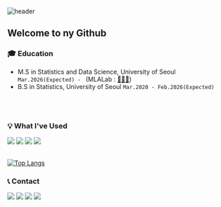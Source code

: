 <br>

![header](https://capsule-render.vercel.app/api?type=soft&text=HyunwooJung&color=9BCBEB&height=150&fontColor=ffffff&fontSize=70&fontAlignY=55&desc=%20&descAlignY=62&descAlign=62)

## Welcome to ny Github

### 🎓 Education
- M.S in Statistics and Data Science, University of Seoul `Mar.2026(Expected) - ` (MLALab : [👨🏻‍🏫](https://sites.google.com/view/yykim/home))
- B.S in Statistics, University of Seoul `Mar.2020 - Feb.2026(Expected)`

<br/>
<br/>

### 💡 What I've Used
  <a href="" target="_blank"><img src="https://img.shields.io/badge/Python-3776AB?style=for-the-badge&logo=python&logoColor=white"/></a>
  <a href="" target="_blank"><img src="https://img.shields.io/badge/R-276DC3?style=for-the-badge&logo=r&logoColor=white"/></a>
  <a href="" target="_blank"><img src="https://img.shields.io/badge/GitHub-100000?style=for-the-badge&logo=github&logoColor=white"/></a>
  <a href="" target="_blank"><img src="https://img.shields.io/badge/Visual_Studio_Code-0078D4?style=for-the-badge&logo=visual%20studio%20code&logoColor=white"/></a>
<br>
<br>

[![Top Langs](https://github-readme-stats.vercel.app/api/top-langs/?username=Hyunwoo-Jung&langs_count=5&layout=compact)](https://github.com/jogilsang/jogilsang)


### 📞 Contact
  <a href="mailto:hyunwoo.uos@gmail.com" target="_blank"><img src="https://img.shields.io/badge/Gmail-D14836?style=for-the-badge&logo=gmail&logoColor=white"/></a>
  <a href="https://www.instagram.com/hyunwoo8462/" target="_blank"><img src="https://img.shields.io/badge/Instagram-E4405F?style=for-the-badge&logo=instagram&logoColor=white"/></a>
  <a href="https://github.com/Hyunwoo-Jung" target="_blank"><img src="https://img.shields.io/badge/GitHub-100000?style=for-the-badge&logo=github&logoColor=white"/></a>
  <a href="https://www.linkedin.com/in/hyunwoo-jung-08518930b/" target="_blank"><img src="https://img.shields.io/badge/LinkedIn-0077B5?style=for-the-badge&logo=linkedin&logoColor=white"/></a>
